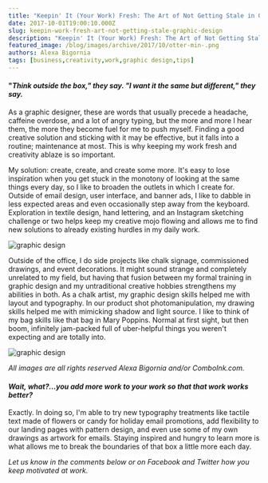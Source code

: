 ```yaml
---
title: "Keepin' It (Your Work) Fresh: The Art of Not Getting Stale in Graphic Design"
date: 2017-10-01T19:00:10.000Z
slug: keepin-work-fresh-art-not-getting-stale-graphic-design
description: "Keepin' It (Your Work) Fresh: The Art of Not Getting Stale in Graphic Design"
featured_image: /blog/images/archive/2017/10/otter-min-.png
authors: Alexa Bigornia
tags: [business,creativity,work,graphic design,tips]
---
```


#### "_Think outside the box," they say. "I want it the same but different," they say._

As a graphic designer, these are words that usually precede a headache, caffeine overdose, and a lot of angry typing, but the more and more I hear them, the more they become fuel for me to push myself. Finding a good creative solution and sticking with it may be effective, but it falls into a routine; maintenance at most. This is why keeping my work fresh and creativity ablaze is so important.

My solution: create, create, and create some more. It's easy to lose inspiration when you get stuck in the monotony of looking at the same things every day, so I like to broaden the outlets in which I create for. Outside of email design, user interface, and banner ads, I like to dabble in less expected areas and even occasionally step away from the keyboard. Exploration in textile design, hand lettering, and an Instagram sketching challenge or two helps keep my creative mojo flowing and allows me to find new solutions to already existing hurdles in my daily work.

![graphic design](/blog/images/archive/2017/10/otter-min--300x300.png)

Outside of the office, I do side projects like chalk signage, commissioned drawings, and event decorations. It might sound strange and completely unrelated to my field, but having that fusion between my formal training in graphic design and my untraditional creative hobbies strengthens my abilities in both. As a chalk artist, my graphic design skills helped me with layout and typography. In our product shot photomanipulation, my drawing skills helped me with mimicking shadow and light source. I like to think of my bag skills like that bag in Mary Poppins. Normal at first sight, but then boom, infinitely jam-packed full of uber-helpful things you weren't expecting and are totally into.

![graphic design](/blog/images/archive/2017/10/allimages.png)

_All images are all rights reserved Alexa Bigornia and/or ComboInk.com._

#### _Wait, what?…you add more work to your work so that that work works better?_

Exactly. In doing so, I'm able to try new typography treatments like tactile text made of flowers or candy for holiday email promotions, add flexibility to our landing pages with pattern design, and even use some of my own drawings as artwork for emails. Staying inspired and hungry to learn more is what allows me to break the boundaries of that box a little more each day.

_Let us know in the comments below or on Facebook and Twitter how you keep motivated at work._